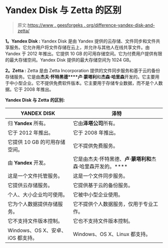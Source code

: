 # Yandex Disk 与 Zetta 的区别

> 原文:[https://www . geesforgeks . org/difference-yandex-disk-and-zetta/](https://www.geeksforgeeks.org/difference-between-yandex-disk-and-zetta/)

**1。Yandex Disk :**
Yandex Disk 是由 Yandex 提供的云存储、文件同步和文件共享服务。它允许用户将文件存储在云上，并允许与其他人在线共享文件。由 Yandex 于 2012 年推出。它提供 10 GB 的可用存储空间。它为付费用户提供有限的最大存储空间。Yandex Disk 提供的最大存储空间为 1024 GB。

**2。Zetta :**
Zetta 是由 Zetta Incorporation 提供的文件同步服务和基于云的备份存储服务。它是由**杰夫·怀特黑德****卢·蒙塔利**和**杰森·哈里森**开发的。它主要用于中小型企业。它不提供免费软件版本。它主要用于存储专业数据，而不是个人数据。它于 2008 年推出。

**Yandex Disk 与 Zetta 的区别:**

<center>

| YANDEX DISK | 泽特 |
| --- | --- |
| 归 **Yandex** 所有。 | 它由**泽塔公司**所有。 |
| 它于 2012 年推出。 | 它于 2008 年推出。 |
| 它提供 10 GB 的可用存储空间。 | 它不提供免费服务。 |
| 由 **Yandex** 开发。 | 它是由杰夫·怀特黑德、**卢·蒙塔利和**杰森·哈里森开发的。**** |
| 这是一个文件托管服务。 | 这是一个文件同步服务。 |
| 它提供云存储服务。 | 它提供基于云的备份服务。 |
| 个人、大小企业均可使用。 | 它被中小型企业使用。 |
| 它为个人数据提供存储服务。 | 它不提供个人数据服务，仅用于专业工作。 |
| 它不支持文件版本控制。 | 它也不支持文件版本控制。 |
| Windows、OS X、安卓、iOS 都支持。 | Windows、OS X、Linux 都支持。 |

</center>